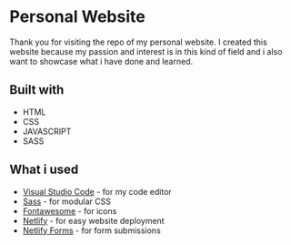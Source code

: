 # Personal Website

Thank you for visiting the repo of my personal website.
I created this website because my passion and interest is in this kind of field and i also want to showcase what i have done and learned.

## Built with

- HTML
- CSS
- JAVASCRIPT
- SASS

## What i used

- [Visual Studio Code](https://code.visualstudio.com/) - for my code editor
- [Sass](https://sass-lang.com/) - for modular CSS
- [Fontawesome](https://fontawesome.com/) - for icons
- [Netlify](https://www.netlify.com/) - for easy website deployment
- [Netlify Forms](https://www.netlify.com/products/forms/) - for form submissions
